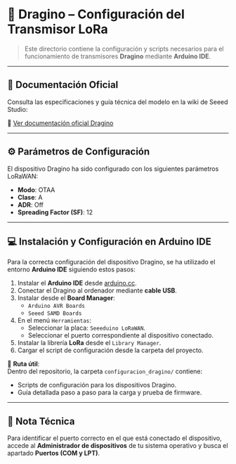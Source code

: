# 🚀 Dragino – Configuración del Transmisor LoRa

> Este directorio contiene la configuración y scripts necesarios para el funcionamiento de transmisores **Dragino** mediante **Arduino IDE**.

---

## 🔗 Documentación Oficial

Consulta las especificaciones y guía técnica del modelo en la wiki de Seeed Studio:

🔗 <a href="[https://example.com](https://wiki.seeedstudio.com/Seeeduino_LoRAWAN/)" target="_blank">Ver documentación oficial Dragino</a>


---

## ⚙️ Parámetros de Configuración

El dispositivo Dragino ha sido configurado con los siguientes parámetros LoRaWAN:

- **Modo**: OTAA  
- **Clase**: A  
- **ADR**: Off  
- **Spreading Factor (SF)**: 12  

---

## 💻 Instalación y Configuración en Arduino IDE

Para la correcta configuración del dispositivo Dragino, se ha utilizado el entorno **Arduino IDE** siguiendo estos pasos:

1. Instalar el **Arduino IDE** desde [arduino.cc](https://www.arduino.cc/en/software).
2. Conectar el Dragino al ordenador mediante **cable USB**.
3. Instalar desde el **Board Manager**:
   - `Arduino AVR Boards`
   - `Seeed SAMD Boards`
4. En el menú `Herramientas`:
   - Seleccionar la placa: `Seeeduino LoRaWAN`.
   - Seleccionar el puerto correspondiente al dispositivo conectado.
5. Instalar la librería **LoRa** desde el `Library Manager`.
6. Cargar el script de configuración desde la carpeta del proyecto.

📁 **Ruta útil**:  
Dentro del repositorio, la carpeta `configuracion_dragino/` contiene:

- Scripts de configuración para los dispositivos Dragino.
- Guía detallada paso a paso para la carga y prueba de firmware.

---

## 🧠 Nota Técnica

Para identificar el puerto correcto en el que está conectado el dispositivo, accede al **Administrador de dispositivos** de tu sistema operativo y busca el apartado **Puertos (COM y LPT)**.


